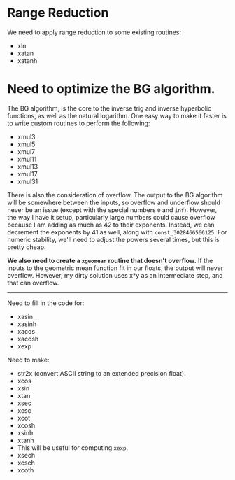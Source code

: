 # Range Reduction
We need to apply range reduction to some existing routines:
* xln
* xatan
* xatanh

# Need to optimize the BG algorithm.
The BG algorithm, is the core to the inverse trig and inverse hyperbolic functions, as well as the natural logarithm. One easy way to make it faster is to write custom routines to perform the following:

* xmul3
* xmul5
* xmul7
* xmul11
* xmul13
* xmul17
* xmul31

There is also the consideration of overflow. The output to the BG algorithm will be somewhere between the inputs, so overflow and underflow should never be an issue (except with the special numbers `0` and `inf`). However, the way I have it setup, particularly large numbers could cause overflow because I am adding as much as 42 to their exponents. Instead, we can decrement the exponents by 41 as well, along with `const_3028466566125`. For numeric stability, we'll need to adjust the powers several times, but this is pretty cheap.

**We also need to create a `xgeomean` routine that doesn't overflow.** If the inputs to the geometric mean function fit in our floats, the output will never overflow. However, my dirty solution uses x*y as an intermediate step, and that can overflow.

---
Need to fill in the code for:
* xasin
* xasinh
* xacos
* xacosh
* xexp

Need to make:
* str2x (convert ASCII string to an extended precision float).
* xcos
* xsin
* xtan
* xsec
* xcsc
* xcot
* xcosh
* xsinh
* xtanh
 * This will be useful for computing `xexp`.
* xsech
* xcsch
* xcoth
